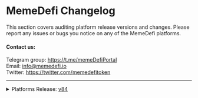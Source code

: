 # MemeDefi Changelog

This section covers auditing platform release versions and changes. Please report any issues or bugs you notice on any of the MemeDefi platforms.

#### Contact us:

Telegram group: https://t.me/memeDefiPortal<br />
Email: info@memedefi.io <br />
Twitter: https://twitter.com/memedefitoken

---

<details>
    <a id="v84"></a>
    <summary>Platforms Release: <a href="#v84">v84</a></summary>

### Memedefi Web Platform

#### Added or Changed

- EGSwap integration for BNB tokens
- Advertisement spaces 2 more placements. One below the chart on mobile and below buy links on desktop
- Chart buy/sell marks and draw/paint feature on chart fixed
- Volume support added in chart
- Show number of users who contributed vote for each project
- Tokens in watchlist to show market cap with volume
- Deployer token balance percentage fix in GoPlus scanner view
- Reported supplies
- Marketcap optimization based on reported supplies.
-
- Added more "Built With" frameworks/libraries
- Changed table of contents to start collapsed
- Added checkboxes for major features on roadmap

#### Removed

- Project specific tweet. Will upgrade and re-add once ready.

### Telegram Bot

#### Added or Changed

- Report circulation supply if other than total supply
- Added `/gas` command for fetching gas and native token stats
- Added `/stats@memeDefiBot` command for fetching current project's token info
- Added `/i contractAddress` and `/m contractAddress` command support for scanning and fetching any tokens in Ethereum and BNB.

</details>
